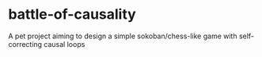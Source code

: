 # battle-of-causality
A pet project aiming to design a simple sokoban/chess-like game with self-correcting causal loops
